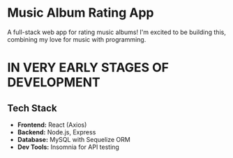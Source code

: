 # Music Album Rating App

A full-stack web app for rating music albums! I'm excited to be building this, combining
my love for music with programming.

# IN VERY EARLY STAGES OF DEVELOPMENT

## Tech Stack
- **Frontend:** React (Axios)
- **Backend:** Node.js, Express
- **Database:** MySQL with Sequelize ORM
- **Dev Tools:** Insomnia for API testing
